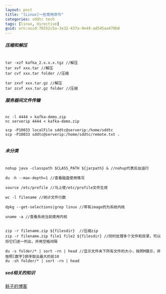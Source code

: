```yaml
---
layout: post
title: "[Linux]一些常用命令"
categories: sddtc tech
tags: [linux, directive]
guid: urn:uuid:76552c5a-3e32-437a-9e49-ad545aa470b0
---
```


##### 压缩和解压

```vim

tar -xzf kafka_2.x.x.x.tgz //解压
tar xvf xxx.tar //解压
tar cvf xxx.tar folder //压缩

tar zxvf xxx.tar.gz //解压
tar zcvf xxx.tar.gz folder //压缩

```

##### 服务器间文件传输

```vim

nc -l 4444 > kafka-demo.zip
nc serverip 4444 < kafka-demo.zip

scp -P10033 localFile sddtc@serverip:/home/sddtc
scp -P10033 sddtc@serverip:/home/sddtc/remote.txt .


```


##### 未分类 

```vim

nohup java -classpath $CLASS_PATH ${jarpath} & //nohup代表后台运行

du -h --max-depth=1 //查看磁盘使用情况  

source /etc/profile //马上使/etc/profile文件生效

wc -l filename //统计文件行数

dpkg --get-selections|grep linux //带有image的为系统内核

uname -a //查看系统当前使用内核


zip -r filename.zip ${filesdir}	 //压缩zip
zip -r filename.zip file1 file2 ${filesdir} //同时处理多个文件和目录，可以将它们逐一列出，并用空格间隔

du -s folder/* | sort -rn | head //显示文件夹下所有文件的大小，按照M展示，并按照[数字]排序取出最大的前10
du -sh folder/* | sort -rn | head

```


##### sed相关的知识  
[耗子的博客](http://coolshell.cn/articles/9104.html)
